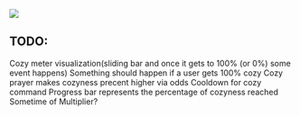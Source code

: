 ![](https://github.com/LemurDev/CozyBot.png) 

## TODO:
Cozy meter visualization(sliding bar and once it gets to 100% (or 0%) some event happens)
Something should happen if a user gets 100% cozy
Cozy prayer makes cozyness precent higher via odds
Cooldown for cozy command
Progress bar represents the percentage of cozyness reached
Sometime of Multiplier?
